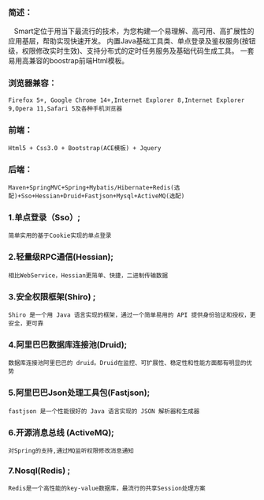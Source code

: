 ### 简述：
    Smart定位于用当下最流行的技术，为您构建一个易理解、高可用、高扩展性的应用基层，帮助实现快速开发。
    内置Java基础工具类、单点登录及鉴权服务(按钮级，权限修改实时生效)、支持分布式的定时任务服务及基础代码生成工具。
    一套易用高兼容的boostrap前端Html模板。
### 浏览器兼容：
    Firefox 5+, Google Chrome 14+,Internet Explorer 8,Internet Explorer 9,Opera 11,Safari 5及各种手机浏览器
### 前端：
    Html5 + Css3.0 + Bootstrap(ACE模板) + Jquery
### 后端：
    Maven+SpringMVC+Spring+Mybatis/Hibernate+Redis(选配)+Sso+Hessian+Druid+Fastjson+Mysql+ActiveMQ(选配)
### 1.单点登录（Sso）;
    简单实用的基于Cookie实现的单点登录
### 2.轻量级RPC通信(Hessian);
    相比WebService，Hessian更简单、快捷，二进制传输数据
### 3.安全权限框架(Shiro) ;
    Shiro 是一个用 Java 语言实现的框架，通过一个简单易用的 API 提供身份验证和授权，更安全，更可靠
### 4.阿里巴巴数据库连接池(Druid);
    数据库连接池阿里巴巴的 druid。Druid在监控、可扩展性、稳定性和性能方面都有明显的优势
### 5.阿里巴巴Json处理工具包(Fastjson);
    fastjson 是一个性能很好的 Java 语言实现的 JSON 解析器和生成器
### 6.开源消息总线 (ActiveMQ);
    对Spring的支持,通过MQ监听权限修改消息通知
### 7.Nosql(Redis) ;
    Redis是一个高性能的key-value数据库，最流行的共享Session处理方案
